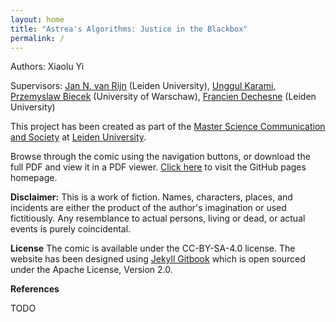 ```yaml
---
layout: home
title: "Astrea's Algorithms: Justice in the Blackbox"
permalink: /
---
```


Authors: Xiaolu Yi


Supervisors: [Jan N. van Rijn](https://www.universiteitleiden.nl/en/staffmembers/jan-van-rijn) (Leiden University), [Unggul Karami](https://www.universiteitleiden.nl/en/staffmembers/unggul-karami), [Przemyslaw Biecek](https://pbiecek.github.io/) (University of Warschaw), [Francien Dechesne](https://www.universiteitleiden.nl/en/staffmembers/francien-dechesne) (Leiden University)

This project has been created as part of the [Master Science Communication and Society](https://www.scs.leidenuniv.nl/) at [Leiden University](https://www.universiteitleiden.nl/). 

Browse through the comic using the navigation buttons, or download the full PDF and view it in a PDF viewer. [Click here](https://ada-research.github.io/ComicFairnessBlackbox/) to visit the GitHub pages  homepage.

**Disclaimer:**
This is a work of fiction. Names, characters, places, and incidents are either the product of the author's imagination or used fictitiously. Any resemblance to actual persons, living or dead, or actual events is purely coincidental.

**License**
The comic is available under the CC-BY-SA-4.0 license. The website has been designed using [Jekyll Gitbook](https://github.com/sighingnow/jekyll-gitbook) which is open sourced under the Apache License, Version 2.0.

**References**

TODO
